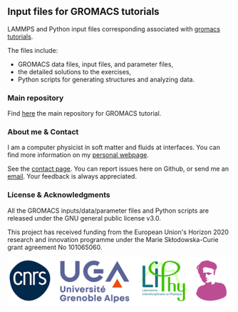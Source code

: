 ## Input files for GROMACS tutorials

LAMMPS and Python input files corresponding
associated with [gromacs tutorials](https://gromacstutorials.github.io/).

The files include:

- GROMACS data files, input files, and parameter files,
- the detailed solutions to the exercises,
- Python scripts for generating structures and analyzing data.

### Main repository ###

Find [here](https://github.com/gromacstutorials/gromacstutorials.github.io)
the main repository for GROMACS tutorial.

### About me & Contact ###

I am a computer physicist in soft matter and fluids at interfaces. You can 
find more information on my [personal webpage](https://simongravelle.github.io/).

See the [contact page](https://gromacstutorials.github.io/doc-sphinx/build/html/contact/contact.html). 
You can report issues here on Github, or send me an [email](https://simongravelle.github.io/).
Your feedback is always appreciated.

### License & Acknowledgments ###

All the GROMACS inputs/data/parameter files and Python scripts are released under the 
GNU general public license v3.0.

This project has received funding from the European
Union's Horizon 2020 research and innovation programme
under the Marie Skłodowska-Curie grant agreement No 101065060.

![Acknowledgments-logos](https://raw.githubusercontent.com/simongravelle/credits/1c44b5ae76a33c5bbbd33a54243365c6abdc24b2/cnrs-uga-liphy-msca.png)
